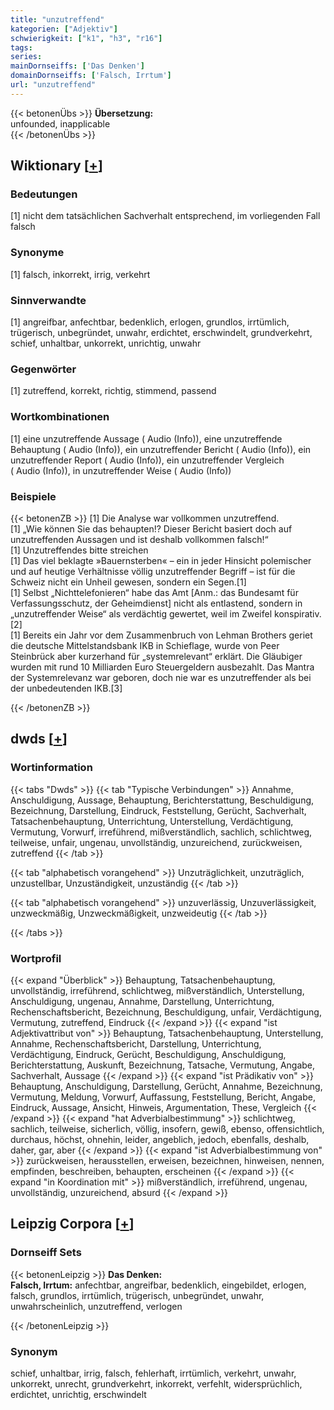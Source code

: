 ```yaml
---
title: "unzutreffend"
kategorien: ["Adjektiv"]
schwierigkeit: ["k1", "h3", "r16"]
tags:
series:
mainDornseiffs: ['Das Denken']
domainDornseiffs: ['Falsch, Irrtum']
url: "unzutreffend"
---
```


{{< betonenÜbs >}}
**Übersetzung:**  
unfounded, inapplicable  
{{< /betonenÜbs >}}

## Wiktionary [[+](https://de.wiktionary.org/wiki/unzutreffend)]

### Bedeutungen
[1] nicht dem tatsächlichen Sachverhalt entsprechend, im vorliegenden Fall falsch  

### Synonyme
[1] falsch, inkorrekt, irrig, verkehrt  

### Sinnverwandte
[1] angreifbar, anfechtbar, bedenklich, erlogen, grundlos, irrtümlich, trügerisch, unbegründet, unwahr, erdichtet, erschwindelt, grundverkehrt, schief, unhaltbar, unkorrekt, unrichtig, unwahr  

### Gegenwörter
[1] zutreffend, korrekt, richtig, stimmend, passend  

### Wortkombinationen
[1] eine unzutreffende Aussage ( Audio (Info)), eine unzutreffende Behauptung ( Audio (Info)), ein unzutreffender Bericht ( Audio (Info)), ein unzutreffender Report ( Audio (Info)), ein unzutreffender Vergleich ( Audio (Info)), in unzutreffender Weise ( Audio (Info))  

### Beispiele
{{< betonenZB >}}
[1] Die Analyse war vollkommen unzutreffend.  
[1] „Wie können Sie das behaupten!? Dieser Bericht basiert doch auf unzutreffenden Aussagen und ist deshalb vollkommen falsch!“  
[1] Unzutreffendes bitte streichen  
[1] Das viel beklagte »Bauernsterben« – ein in jeder Hinsicht polemischer und auf heutige Verhältnisse völlig unzutreffender Begriff – ist für die Schweiz nicht ein Unheil gewesen, sondern ein Segen.[1]  
[1] Selbst „Nichttelefonieren“ habe das Amt [Anm.: das Bundesamt für Verfassungsschutz, der Geheimdienst] nicht als entlastend, sondern in „unzutreffender Weise“ als verdächtig gewertet, weil im Zweifel konspirativ.[2]  
[1] Bereits ein Jahr vor dem Zusammenbruch von Lehman Brothers geriet die deutsche Mittelstandsbank IKB in Schieflage, wurde von Peer Steinbrück aber kurzerhand für „systemrelevant“ erklärt. Die Gläubiger wurden mit rund 10 Milliarden Euro Steuergeldern ausbezahlt. Das Mantra der Systemrelevanz war geboren, doch nie war es unzutreffender als bei der unbedeutenden IKB.[3]  

{{< /betonenZB >}}


## dwds [[+](https://www.dwds.de/wb/unzutreffend)]

### Wortinformation
{{< tabs "Dwds" >}}
{{< tab "Typische Verbindungen" >}}
Annahme, Anschuldigung, Aussage, Behauptung, Berichterstattung, Beschuldigung, Bezeichnung, Darstellung, Eindruck, Feststellung, Gerücht, Sachverhalt, Tatsachenbehauptung, Unterrichtung, Unterstellung, Verdächtigung, Vermutung, Vorwurf, irreführend, mißverständlich, sachlich, schlichtweg, teilweise, unfair, ungenau, unvollständig, unzureichend, zurückweisen, zutreffend
{{< /tab >}}

{{< tab "alphabetisch vorangehend" >}}
Unzuträglichkeit, unzuträglich, unzustellbar, Unzuständigkeit, unzuständig
{{< /tab >}}

{{< tab "alphabetisch vorangehend" >}}
unzuverlässig, Unzuverlässigkeit, unzweckmäßig, Unzweckmäßigkeit, unzweideutig
{{< /tab >}}

{{< /tabs >}}

### Wortprofil
{{< expand "Überblick" >}} Behauptung, Tatsachenbehauptung, unvollständig, irreführend, schlichtweg, mißverständlich, Unterstellung, Anschuldigung, ungenau, Annahme, Darstellung, Unterrichtung, Rechenschaftsbericht, Bezeichnung, Beschuldigung, unfair, Verdächtigung, Vermutung, zutreffend, Eindruck {{< /expand >}}
{{< expand "ist Adjektivattribut von" >}} Behauptung, Tatsachenbehauptung, Unterstellung, Annahme, Rechenschaftsbericht, Darstellung, Unterrichtung, Verdächtigung, Eindruck, Gerücht, Beschuldigung, Anschuldigung, Berichterstattung, Auskunft, Bezeichnung, Tatsache, Vermutung, Angabe, Sachverhalt, Aussage {{< /expand >}}
{{< expand "ist Prädikativ von" >}} Behauptung, Anschuldigung, Darstellung, Gerücht, Annahme, Bezeichnung, Vermutung, Meldung, Vorwurf, Auffassung, Feststellung, Bericht, Angabe, Eindruck, Aussage, Ansicht, Hinweis, Argumentation, These, Vergleich {{< /expand >}}
{{< expand "hat Adverbialbestimmung" >}} schlichtweg, sachlich, teilweise, sicherlich, völlig, insofern, gewiß, ebenso, offensichtlich, durchaus, höchst, ohnehin, leider, angeblich, jedoch, ebenfalls, deshalb, daher, gar, aber {{< /expand >}}
{{< expand "ist Adverbialbestimmung von" >}} zurückweisen, herausstellen, erweisen, bezeichnen, hinweisen, nennen, empfinden, beschreiben, behaupten, erscheinen {{< /expand >}}
{{< expand "in Koordination mit" >}} mißverständlich, irreführend, ungenau, unvollständig, unzureichend, absurd {{< /expand >}}

## Leipzig Corpora [[+](https://corpora.uni-leipzig.de/en/res?word=unzutreffend&corpusId=deu_newscrawl-public_2018)]

### Dornseiff Sets
{{< betonenLeipzig >}}
**Das Denken:**  
**Falsch, Irrtum:** anfechtbar, angreifbar, bedenklich, eingebildet, erlogen, falsch, grundlos, irrtümlich, trügerisch, unbegründet, unwahr, unwahrscheinlich, unzutreffend, verlogen  

{{< /betonenLeipzig >}}

### Synonym
schief, unhaltbar, irrig, falsch, fehlerhaft, irrtümlich, verkehrt, unwahr, unkorrekt, unrecht, grundverkehrt, inkorrekt, verfehlt, widersprüchlich, erdichtet, unrichtig, erschwindelt

